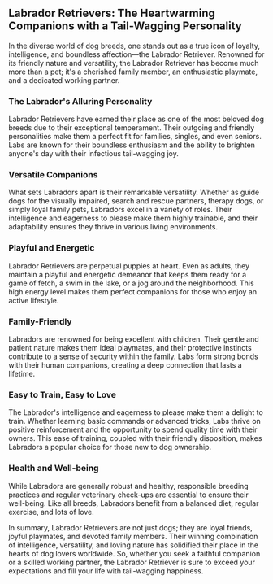 ## Labrador Retrievers: The Heartwarming Companions with a Tail-Wagging Personality

In the diverse world of dog breeds, one stands out as a true icon of loyalty, intelligence, and boundless affection—the Labrador Retriever. Renowned for its friendly nature and versatility, the Labrador Retriever has become much more than a pet; it's a cherished family member, an enthusiastic playmate, and a dedicated working partner.

### The Labrador's Alluring Personality

Labrador Retrievers have earned their place as one of the most beloved dog breeds due to their exceptional temperament. Their outgoing and friendly personalities make them a perfect fit for families, singles, and even seniors. Labs are known for their boundless enthusiasm and the ability to brighten anyone's day with their infectious tail-wagging joy.

### Versatile Companions

What sets Labradors apart is their remarkable versatility. Whether as guide dogs for the visually impaired, search and rescue partners, therapy dogs, or simply loyal family pets, Labradors excel in a variety of roles. Their intelligence and eagerness to please make them highly trainable, and their adaptability ensures they thrive in various living environments.

### Playful and Energetic

Labrador Retrievers are perpetual puppies at heart. Even as adults, they maintain a playful and energetic demeanor that keeps them ready for a game of fetch, a swim in the lake, or a jog around the neighborhood. This high energy level makes them perfect companions for those who enjoy an active lifestyle.

### Family-Friendly

Labradors are renowned for being excellent with children. Their gentle and patient nature makes them ideal playmates, and their protective instincts contribute to a sense of security within the family. Labs form strong bonds with their human companions, creating a deep connection that lasts a lifetime.

### Easy to Train, Easy to Love

The Labrador's intelligence and eagerness to please make them a delight to train. Whether learning basic commands or advanced tricks, Labs thrive on positive reinforcement and the opportunity to spend quality time with their owners. This ease of training, coupled with their friendly disposition, makes Labradors a popular choice for those new to dog ownership.

### Health and Well-being

While Labradors are generally robust and healthy, responsible breeding practices and regular veterinary check-ups are essential to ensure their well-being. Like all breeds, Labradors benefit from a balanced diet, regular exercise, and lots of love.

In summary, Labrador Retrievers are not just dogs; they are loyal friends, joyful playmates, and devoted family members. Their winning combination of intelligence, versatility, and loving nature has solidified their place in the hearts of dog lovers worldwide. So, whether you seek a faithful companion or a skilled working partner, the Labrador Retriever is sure to exceed your expectations and fill your life with tail-wagging happiness.
